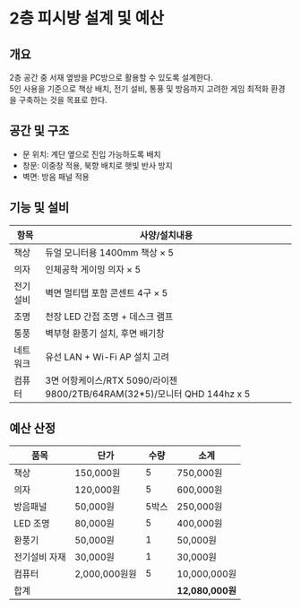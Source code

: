 # 2층 피시방 설계 및 예산

## 개요
2층 공간 중 서재 옆방을 PC방으로 활용할 수 있도록 설계한다.  
5인 사용을 기준으로 책상 배치, 전기 설비, 통풍 및 방음까지 고려한 게임 최적화 환경을 구축하는 것을 목표로 한다.

## 공간 및 구조
- 문 위치: 계단 옆으로 진입 가능하도록 배치
- 창문: 이중창 적용, 북향 배치로 햇빛 반사 방지
- 벽면: 방음 패널 적용

## 기능 및 설비
| 항목 | 사양/설치내용 |
|------|----------------|
| 책상 | 듀얼 모니터용 1400mm 책상 × 5 |
| 의자 | 인체공학 게이밍 의자 × 5 |
| 전기설비 | 벽면 멀티탭 포함 콘센트 4구 × 5 |
| 조명 | 천장 LED 간접 조명 + 데스크 램프 |
| 통풍 | 벽부형 환풍기 설치, 후면 배기창 |
| 네트워크 | 유선 LAN + Wi-Fi AP 설치 고려 |
| 컴퓨터 | 3면 어항케이스/RTX 5090/라이젠 9800/2TB/64RAM(32*5)/모니터 QHD 144hz x 5 |

## 예산 산정

| 품목 | 단가 | 수량 | 소계 |
|------|------|------|------|
| 책상 | 150,000원 | 5 | 750,000원 |
| 의자 | 120,000원 | 5 | 600,000원 |
| 방음패널 | 50,000원 | 5박스 | 250,000원 |
| LED 조명 | 80,000원 | 5 | 400,000원 |
| 환풍기 | 50,000원 | 1 | 50,000원 |
| 전기설비 자재 | 30,000원 | 1 | 30,000원 |
| 컴퓨터 | 2,000,000원원 | 5 | 10,000,000원 |
| 합계 |  |  | **12,080,000원** |


